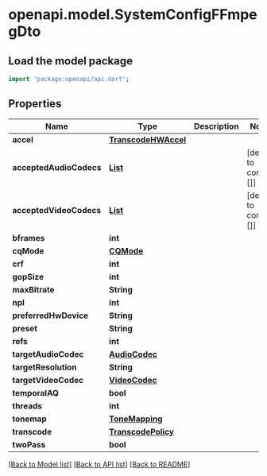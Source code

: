 # openapi.model.SystemConfigFFmpegDto

## Load the model package
```dart
import 'package:openapi/api.dart';
```

## Properties
Name | Type | Description | Notes
------------ | ------------- | ------------- | -------------
**accel** | [**TranscodeHWAccel**](TranscodeHWAccel.md) |  | 
**acceptedAudioCodecs** | [**List<AudioCodec>**](AudioCodec.md) |  | [default to const []]
**acceptedVideoCodecs** | [**List<VideoCodec>**](VideoCodec.md) |  | [default to const []]
**bframes** | **int** |  | 
**cqMode** | [**CQMode**](CQMode.md) |  | 
**crf** | **int** |  | 
**gopSize** | **int** |  | 
**maxBitrate** | **String** |  | 
**npl** | **int** |  | 
**preferredHwDevice** | **String** |  | 
**preset** | **String** |  | 
**refs** | **int** |  | 
**targetAudioCodec** | [**AudioCodec**](AudioCodec.md) |  | 
**targetResolution** | **String** |  | 
**targetVideoCodec** | [**VideoCodec**](VideoCodec.md) |  | 
**temporalAQ** | **bool** |  | 
**threads** | **int** |  | 
**tonemap** | [**ToneMapping**](ToneMapping.md) |  | 
**transcode** | [**TranscodePolicy**](TranscodePolicy.md) |  | 
**twoPass** | **bool** |  | 

[[Back to Model list]](../README.md#documentation-for-models) [[Back to API list]](../README.md#documentation-for-api-endpoints) [[Back to README]](../README.md)


